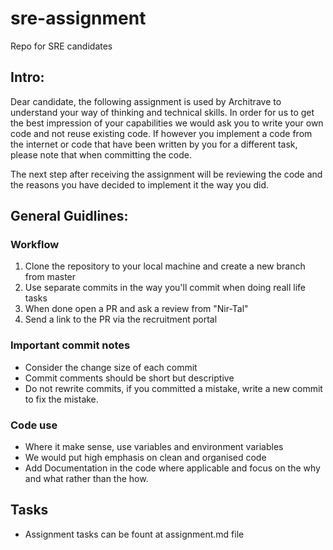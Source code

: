 # sre-assignment
Repo for SRE candidates

## Intro:
Dear candidate, the following assignment is used by Architrave to understand your way of thinking and technical skills. 
In order for us to get the best impression of your capabilities we would ask you to write your own code and not reuse existing code. If however you implement a code from the internet or code that have been written by you for a different task, please note that when committing the code.

The next step after receiving the assignment will be reviewing the code and the reasons you have decided to implement it the way you did.

## General Guidlines:

### Workflow
1. Clone the repository to your local machine and create a new branch from master
2. Use separate commits in the way you'll commit when doing reall life tasks
3. When done open a PR and ask a review from "Nir-Tal"
4. Send a link to the PR via the recruitment portal

### Important commit notes
- Consider the change size of each commit
- Commit comments should be short but descriptive
- Do not rewrite commits, if you committed a mistake, write a new commit to fix the mistake.

### Code use
- Where it make sense, use variables and environment variables
- We would put high emphasis on clean and organised code
- Add Documentation in the code where applicable and focus on the why and what rather than the how.

## Tasks
- Assignment tasks can be fount at assignment.md file
